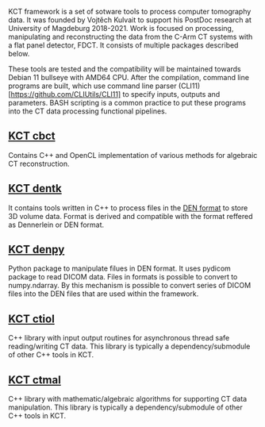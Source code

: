 <!--
.. title: KCT framework
.. slug: kct-framework
.. date: 2021-09-13 12:04:57 UTC+02:00
.. tags: 
.. category: 
.. link: 
.. description: 
.. type: text
.. has_math: true
-->

KCT framework is a set of sotware tools to process computer tomography data. It was founded by Vojtěch Kulvait to support his PostDoc research at University of Magdeburg 2018-2021. Work is focused on processing, manipulating and reconstructing the data from the C-Arm CT systems with a flat panel detector, FDCT. It consists of multiple packages described below.

These tools are tested and the compatibility will be maintained towards Debian 11 bullseye with AMD64 CPU. After the compilation, command line programs are built, which use command line parser (CLI11)[https://github.com/CLIUtils/CLI11] to specify inputs, outputs and parameters. BASH scripting is a common practice to put these programs into the CT data processing functional pipelines. 

## [KCT cbct](https://github.com/kulvait/KCT_cbct)

Contains C++ and OpenCL implementation of various methods for algebraic CT reconstruction.

## [KCT dentk](https://github.com/kulvait/KCT_dentk)

It contains tools written in C++ to process files in the [DEN format](DEN-format) to store 3D volume data. Format is derived and compatible with the format reffered as Dennerlein or DEN format.

## [KCT denpy](https://github.com/kulvait/KCT_denpy)

Python package to manipulate filues in DEN format. It uses pydicom package to read DICOM data. Files in formats is possible to convert to numpy.ndarray. By this mechanism is possible to convert series of DICOM files into the DEN files that are used within the framework. 

## [KCT ctiol](https://github.com/kulvait/KCT_ctiol)

C++ library with input output routines for asynchronous thread safe reading/writing CT data. This library is typically a dependency/submodule of other C++ tools in KCT.

## [KCT ctmal](https://github.com/kulvait/KCT_ctmal)

C++ library with mathematic/algebraic algorithms for supporting CT data manipulation. This library is typically a dependency/submodule of other C++ tools in KCT.
